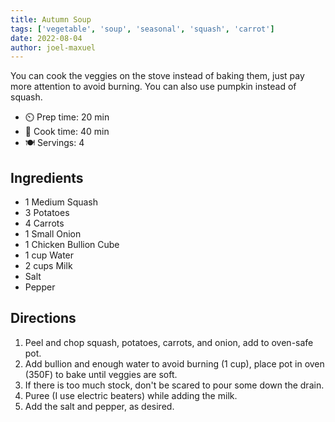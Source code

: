 ```yaml
---
title: Autumn Soup
tags: ['vegetable', 'soup', 'seasonal', 'squash', 'carrot']
date: 2022-08-04
author: joel-maxuel
---
```


You can cook the veggies on the stove instead of baking them, just pay more attention to avoid burning. You can also use pumpkin instead of squash.

- ⏲️ Prep time: 20 min
- 🍳 Cook time: 40 min
- 🍽️ Servings: 4

## Ingredients

- 1 Medium Squash
- 3 Potatoes
- 4 Carrots
- 1 Small Onion
- 1 Chicken Bullion Cube
- 1 cup Water
- 2 cups Milk
- Salt
- Pepper

## Directions

1. Peel and chop squash, potatoes, carrots, and onion, add to oven-safe pot.
2. Add bullion and enough water to avoid burning (1 cup), place pot in oven (350F) to bake until veggies are soft.
3. If there is too much stock, don't be scared to pour some down the drain.
4. Puree (I use electric beaters) while adding the milk.
5. Add the salt and pepper, as desired.
